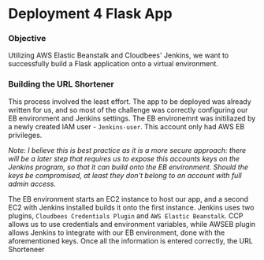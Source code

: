 # Deployment 4 Flask App

### Objective

Utilizing AWS Elastic Beanstalk and Cloudbees' Jenkins, we want to successfully build a Flask application onto a virtual environment.

### Building the URL Shortener

This process involved the least effort. The app to be deployed was already written for us, and so most of the challenge was correctly configuring our EB environment and Jenkins settings. The EB environemnt was initiliazed by a newly created IAM user - `Jenkins-user`. This account only had AWS EB privileges. 

*Note: I believe this is best practice as it is a more secure approach: there will be a later step that requires us to expose this accounts keys on the Jenkins program, so that it can build onto the EB environment. Should the keys be compromised, at least they don't belong to an account with full admin access.*

The EB environment starts an EC2 instance to host our app, and a second EC2 with Jenkins installed builds it onto the first instance. Jenkins uses two plugins, `Cloudbees Credentials Plugin` and `AWS Elastic Beanstalk`. CCP allows us to use credentials and environment variables, while AWSEB plugin allows Jenkins to integrate with our EB environment, done with the aforementioned keys. Once all the information is entered correctly, the URL Shorteneer
